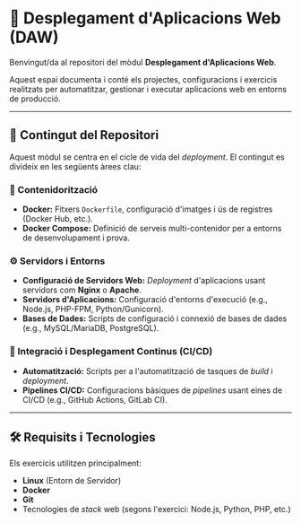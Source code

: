 # 🚀 Desplegament d'Aplicacions Web (DAW)

Benvingut/da al repositori del mòdul **Desplegament d'Aplicacions Web**.

Aquest espai documenta i conté els projectes, configuracions i exercicis realitzats per automatitzar, gestionar i executar aplicacions web en entorns de producció.

***

## 📁 Contingut del Repositori

Aquest mòdul se centra en el cicle de vida del *deployment*. El contingut es divideix en les següents àrees clau:

### 🐳 Contenidorització

* **Docker:** Fitxers `Dockerfile`, configuració d'imatges i ús de registres (Docker Hub, etc.).
* **Docker Compose:** Definició de serveis multi-contenidor per a entorns de desenvolupament i prova.

### ⚙️ Servidors i Entorns

* **Configuració de Servidors Web:** *Deployment* d'aplicacions usant servidors com **Nginx** o **Apache**.
* **Servidors d'Aplicacions:** Configuració d'entorns d'execució (e.g., Node.js, PHP-FPM, Python/Gunicorn).
* **Bases de Dades:** Scripts de configuració i connexió de bases de dades (e.g., MySQL/MariaDB, PostgreSQL).

### 🔄 Integració i Desplegament Continus (CI/CD)

* **Automatització:** Scripts per a l'automatització de tasques de *build* i *deployment*.
* **Pipelines CI/CD:** Configuracions bàsiques de *pipelines* usant eines de CI/CD (e.g., GitHub Actions, GitLab CI).

***

## 🛠️ Requisits i Tecnologies

Els exercicis utilitzen principalment:

* **Linux** (Entorn de Servidor)
* **Docker**
* **Git**
* Tecnologies de *stack* web (segons l'exercici: Node.js, Python, PHP, etc.)